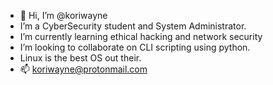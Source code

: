 - 👋 Hi, I’m @koriwayne
- I’m a CyberSecurity student and System Administrator.
- I’m currently learning ethical hacking and network security
- I’m looking to collaborate on CLI scripting using python.
- Linux is the best OS out their. 
- 📫 koriwayne@protonmail.com

<!---
koriwayne/koriwayne is a ✨ special ✨ repository because its `README.md` (this file) appears on your GitHub profile.
You can click the Preview link to take a look at your changes.
--->
